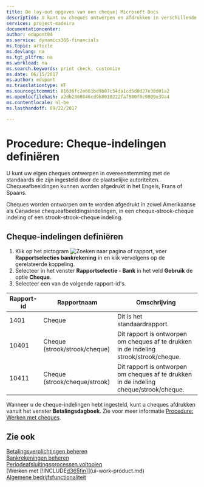 ```yaml
---
title: De lay-out opgeven van een cheque| Microsoft Docs
description: U kunt uw cheques ontwerpen en afdrukken in verschillende indelingen, om te voldoen aan standaards.
services: project-madeira
documentationcenter: 
author: edupont04
ms.service: dynamics365-financials
ms.topic: article
ms.devlang: na
ms.tgt_pltfrm: na
ms.workload: na
ms.search.keywords: print check, customize
ms.date: 06/15/2017
ms.author: edupont
ms.translationtype: HT
ms.sourcegitcommit: 81636fc2e661bd9b07c54da1cd5d0d27e30d01a2
ms.openlocfilehash: a2db2860846cd9b8010222faf580f0c9889e39a4
ms.contentlocale: nl-be
ms.lasthandoff: 09/22/2017

---
```

# <a name="how-to-define-check-layouts"></a>Procedure: Cheque-indelingen definiëren
U kunt uw eigen cheques ontwerpen in overeenstemming met de standaards die zijn ingesteld door de plaatselijke autoriteiten. Chequeafbeeldingen kunnen worden afgedrukt in het Engels, Frans of Spaans.

Cheques worden ontworpen om te worden afgedrukt in zowel Amerikaanse als Canadese chequeafbeeldingsindelingen, in een cheque-strook-cheque indeling of een strook-strook-cheque indeling.

## <a name="to-define-check-layouts"></a>Cheque-indelingen definiëren
1. Klik op het pictogram ![Zoeken naar pagina of rapport](media/ui-search/search_small.png "Zoeken naar pagina of rapport"), voer **Rapportselecties bankrekening** in en klik vervolgens op de gerelateerde koppeling.
2. Selecteer in het venster **Rapportselectie - Bank** in het veld **Gebruik** de optie **Cheque**.
3. Selecteer een van de volgende rapport-id's.

| Rapport-id | Rapportnaam | Omschrijving |
| --- | --- | --- |
| 1401 |Cheque |Dit is het standaardrapport. |
| 10401 |Cheque (strook/strook/cheque) |Dit rapport is ontworpen om cheques af te drukken in de indeling strook/strook/cheque. |
| 10411 |Cheque (strook/cheque/strook) |Dit rapport is ontworpen om cheques af te drukken in de indeling cheque/strook/cheque. |

Wanneer u de cheque-indelingen hebt ingesteld, kunt u cheques afdrukken vanuit het venster **Betalingsdagboek**. Zie voor meer informatie [Procedure: Werken met cheques](payables-how-work-checks.md).

## <a name="see-also"></a>Zie ook
[Betalingsverplichtingen beheren](payables-manage-payables.md)  
[Bankrekeningen beheren](bank-manage-bank-accounts.md)   
[Periodeafsluitingsprocessen voltooien](year-how-complete-period-end-processes.md)  
[Werken met [!INCLUDE[d365fin](includes/d365fin_md.md)]](ui-work-product.md)  
[Algemene bedrijfsfunctionaliteit](ui-across-business-areas.md)

